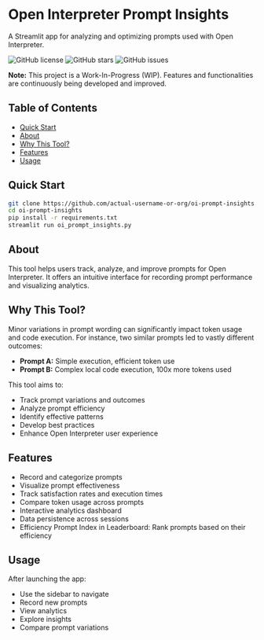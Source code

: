 # Open Interpreter Prompt Insights

A Streamlit app for analyzing and optimizing prompts used with Open Interpreter.

![GitHub license](https://img.shields.io/github/license/your-username/open-interpreter-prompt-insights)
![GitHub stars](https://img.shields.io/github/stars/your-username/open-interpreter-prompt-insights)
![GitHub issues](https://img.shields.io/github/issues/your-username/open-interpreter-prompt-insights)

**Note:** This project is a Work-In-Progress (WIP). Features and functionalities are continuously being developed and improved.

## Table of Contents
- [Quick Start](#quick-start)
- [About](#about)
- [Why This Tool?](#why-this-tool)
- [Features](#features)
- [Usage](#usage)

## Quick Start

```bash
git clone https://github.com/actual-username-or-org/oi-prompt-insights.git
cd oi-prompt-insights
pip install -r requirements.txt
streamlit run oi_prompt_insights.py
```

## About

This tool helps users track, analyze, and improve prompts for Open Interpreter. It offers an intuitive interface for recording prompt performance and visualizing analytics.

## Why This Tool?

Minor variations in prompt wording can significantly impact token usage and code execution. For instance, two similar prompts led to vastly different outcomes:

- **Prompt A:** Simple execution, efficient token use
- **Prompt B:** Complex local code execution, 100x more tokens used

This tool aims to:

- Track prompt variations and outcomes
- Analyze prompt efficiency
- Identify effective patterns
- Develop best practices
- Enhance Open Interpreter user experience

## Features

- Record and categorize prompts
- Visualize prompt effectiveness
- Track satisfaction rates and execution times
- Compare token usage across prompts
- Interactive analytics dashboard
- Data persistence across sessions
- Efficiency Prompt Index in Leaderboard: Rank prompts based on their efficiency

## Usage

After launching the app:

- Use the sidebar to navigate
- Record new prompts
- View analytics
- Explore insights
- Compare prompt variations
